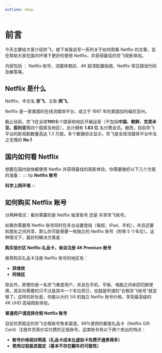 ```yaml
---
outline: deep
---
```

# 前言

今天主要给大家介绍奈飞，接下来我会写一系列关于如何观看 Netflix 的文章，旨在帮助大家在国内环境下更好的使用 Netflix，并获得最佳的奈飞观影体验。

内容包括 ： Netflix 账号、流媒体商店、4K 超清配置指南、Netflix 常见错误代码及解答等。

## Netflix 是什么

Netflix，中文名 **奈飞**，又称 **网飞**。

Netflix 是一家美国的在线流媒体平台，成立于 1997 年的美国加利福尼亚州。

截止目前，奈飞在全球**190**多个国家和地区开展运营（不包括**中国、朝鲜、克里米亚、叙利亚**等四个国家及地区），总计拥有 **1.83 亿** 名付费会员。据悉，目前奈飞平台的影视剧数量高达 1.3 万部。多个数据综合显示，奈飞是全球流媒体平台中当之无愧的 **No.1**

## 国内如何看 Netflix

想要在国内愉快都使用 Netflix 并获得最佳的观影体验，你需要做好以下几个方面的准备：
::: tip
**Netflix 账号**

**科学上网环境**
:::
## 如何购买 Netflix 账号

分两种情况：看你需要的是 Netflix 独享账号 还是 共享奈飞账号。

如果你需要用 Netflix 账号同时在多台设置登陆（电视、iPad、手机），并且还要和朋友之间共享，那么你可能需要一枚独立的 Netflix 账号（附带 5 个车位）。这种情况下，最好的解决方案是：

**购买低价区 Netflix 礼品卡，亲自注册 4K Premium 账号**

推荐购买礼品卡注册 Netflix 账号的地区有：

- **菲律宾**
- **阿根廷**

除此外，即便你是一名奈飞重度用户，并且在手机、平板、电脑之间来回切换使用，其实你需要的只不过是其中一个车位而已，也就是所谓的“合租奈飞账号”就足够了。这样的好处是，你能以大约 1/4 的独立 Netflix 账号价格，享受最高级的 4K UHD 高端观影体验。

**普通用户请选择合租 Netflix 账号**

目前优质稳定的奈飞合租账号售卖渠道，99%使用的都是礼品卡（Netflix Gift Card）注册并货真价实付费的正版账号，这类账号有以下两个突出的特点：

- **账号价格相对稍高（礼品卡成本比虚拟卡免费开通贵得多）**
- **使用过程极其稳定（基本不存在翻车的可能性）**

